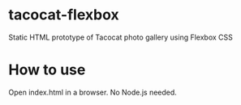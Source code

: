 # tacocat-flexbox

Static HTML prototype of Tacocat photo gallery using Flexbox CSS

# How to use

Open index.html in a browser. No Node.js needed.
